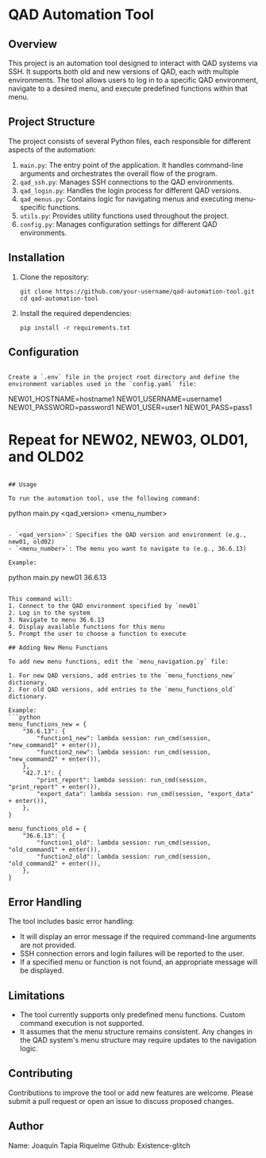 # QAD Automation Tool

## Overview

This project is an automation tool designed to interact with QAD systems via SSH. It supports both old and new versions of QAD, each with multiple environments. The tool allows users to log in to a specific QAD environment, navigate to a desired menu, and execute predefined functions within that menu.

## Project Structure

The project consists of several Python files, each responsible for different aspects of the automation:

1. `main.py`: The entry point of the application. It handles command-line arguments and orchestrates the overall flow of the program.
2. `qad_ssh.py`: Manages SSH connections to the QAD environments.
3. `qad_login.py`: Handles the login process for different QAD versions.
4. `qad_menus.py`: Contains logic for navigating menus and executing menu-specific functions.
5. `utils.py`: Provides utility functions used throughout the project.
6. `config.py`: Manages configuration settings for different QAD environments.

## Installation

1. Clone the repository:
   ```
   git clone https://github.com/your-username/qad-automation-tool.git
   cd qad-automation-tool
   ```

2. Install the required dependencies:
   ```
   pip install -r requirements.txt
   ```

## Configuration
```

Create a `.env` file in the project root directory and define the environment variables used in the `config.yaml` file:

```
NEW01_HOSTNAME=hostname1
NEW01_USERNAME=username1
NEW01_PASSWORD=password1
NEW01_USER=user1
NEW01_PASS=pass1

# Repeat for NEW02, NEW03, OLD01, and OLD02
```

## Usage

To run the automation tool, use the following command:

```
python main.py <qad_version> <menu_number>
```

- `<qad_version>`: Specifies the QAD version and environment (e.g., new01, old02)
- `<menu_number>`: The menu you want to navigate to (e.g., 36.6.13)

Example:
```
python main.py new01 36.6.13
```

This command will:
1. Connect to the QAD environment specified by `new01`
2. Log in to the system
3. Navigate to menu 36.6.13
4. Display available functions for this menu
5. Prompt the user to choose a function to execute

## Adding New Menu Functions

To add new menu functions, edit the `menu_navigation.py` file:

1. For new QAD versions, add entries to the `menu_functions_new` dictionary.
2. For old QAD versions, add entries to the `menu_functions_old` dictionary.

Example:
```python
menu_functions_new = {
    "36.6.13": {
        "function1_new": lambda session: run_cmd(session, "new_command1" + enter()),
        "function2_new": lambda session: run_cmd(session, "new_command2" + enter()),
    },
    "42.7.1": {
        "print_report": lambda session: run_cmd(session, "print_report" + enter()),
        "export_data": lambda session: run_cmd(session, "export_data" + enter()),
    },
}

menu_functions_old = {
    "36.6.13": {
        "function1_old": lambda session: run_cmd(session, "old_command1" + enter()),
        "function2_old": lambda session: run_cmd(session, "old_command2" + enter()),
    },
}
```

## Error Handling

The tool includes basic error handling:
- It will display an error message if the required command-line arguments are not provided.
- SSH connection errors and login failures will be reported to the user.
- If a specified menu or function is not found, an appropriate message will be displayed.

## Limitations

- The tool currently supports only predefined menu functions. Custom command execution is not supported.
- It assumes that the menu structure remains consistent. Any changes in the QAD system's menu structure may require updates to the navigation logic.

## Contributing

Contributions to improve the tool or add new features are welcome. Please submit a pull request or open an issue to discuss proposed changes.

## Author

Name: Joaquín Tapia Riquelme
Github: Existence-glitch